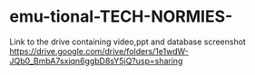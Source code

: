 # emu-tional-TECH-NORMIES-
Link to the drive containing video,ppt and database screenshot
https://drive.google.com/drive/folders/1e1wdW-JQb0_BmbA7sxiqn6ggbD8sY5jQ?usp=sharing
